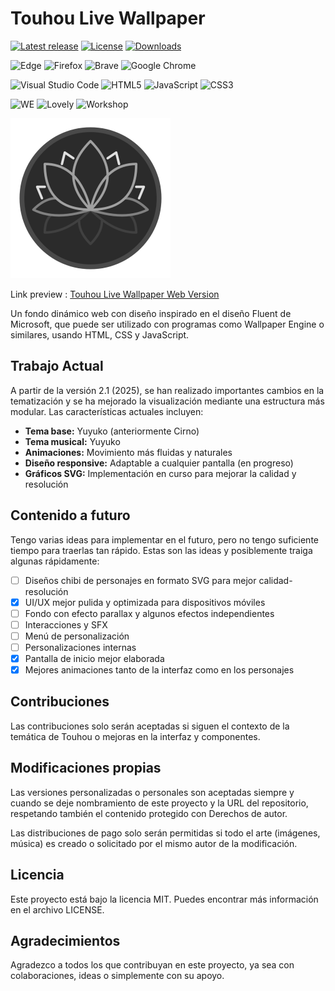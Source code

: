 # Touhou Live Wallpaper
  [![Latest release](https://img.shields.io/github/v/release/RetrogisusDEV/THLiveWallpaper?include_prereleases)](https://github.com/RetrogisusDEV/THLiveWallpaper/releases)
  [![License](https://img.shields.io/github/license/RetrogisusDEV/THLiveWallpaper)](https://www.gnu.org/licenses/gpl-3.0)
  [![Downloads](https://img.shields.io/github/downloads/RetrogisusDEV/THLiveWallpaper/total)](https://github.com/RetrogisusDEV/THLiveWallpaper/releases)

  ![Edge](https://img.shields.io/badge/Edge-0078D7?style=for-the-badge&logo=Microsoft-edge&logoColor=white)
  ![Firefox](https://img.shields.io/badge/Firefox-FF7139?style=for-the-badge&logo=Firefox-Browser&logoColor=white)
  ![Brave](https://img.shields.io/badge/Brave-FB542B?style=for-the-badge&logo=Brave&logoColor=white)
  ![Google Chrome](https://img.shields.io/badge/Google%20Chrome-4285F4?style=for-the-badge&logo=GoogleChrome&logoColor=white)

  ![Visual Studio Code](https://img.shields.io/badge/Visual%20Studio%20Code-0078d7.svg?style=for-the-badge&logo=visual-studio-code&logoColor=white)
  ![HTML5](https://img.shields.io/badge/html5-%23E34F26.svg?style=for-the-badge&logo=html5&logoColor=white)
  ![JavaScript](https://img.shields.io/badge/javascript-%23323330.svg?style=for-the-badge&logo=javascript&logoColor=%23F7DF1E)
  ![CSS3](https://img.shields.io/badge/css3-%231572B6.svg?style=for-the-badge&logo=css3&logoColor=white)

  ![WE](https://img.shields.io/badge/Wallpaper_Engine-Yes-blue) 
  ![Lovely](https://img.shields.io/badge/Lovely_Wallpaper-Yes-blue) 
  ![Workshop](https://img.shields.io/badge/Steam_Workshop-No-red)

![Touhou Live Wallpaper](icon.webp) 

Link preview : [Touhou Live Wallpaper Web Version](https://retrogisusdev.github.io/THLiveWallpaper/)

Un fondo dinámico web con diseño inspirado en el diseño Fluent de Microsoft, que puede ser utilizado con programas como Wallpaper Engine o similares, usando HTML, CSS y JavaScript.

## Trabajo Actual
A partir de la versión 2.1 (2025), se han realizado importantes cambios en la tematización y se ha mejorado la visualización mediante una estructura más modular. Las características actuales incluyen:

- **Tema base:** Yuyuko (anteriormente Cirno)
- **Tema musical:** Yuyuko
- **Animaciones:** Movimiento más fluidas y naturales
- **Diseño responsive:** Adaptable a cualquier pantalla (en progreso)
- **Gráficos SVG:** Implementación en curso para mejorar la calidad y resolución

## Contenido a futuro

Tengo varias ideas para implementar en el futuro, pero no tengo suficiente tiempo para traerlas tan rápido. Estas son las ideas y posiblemente traiga algunas rápidamente:

- [ ] Diseños chibi de personajes en formato SVG para mejor calidad-resolución
- [x] UI/UX mejor pulida y optimizada para dispositivos móviles
- [ ] Fondo con efecto parallax y algunos efectos independientes
- [ ] Interacciones y SFX
- [ ] Menú de personalización
- [ ] Personalizaciones internas
- [x] Pantalla de inicio mejor elaborada
- [x] Mejores animaciones tanto de la interfaz como en los personajes

## Contribuciones

Las contribuciones solo serán aceptadas si siguen el contexto de la temática de Touhou o mejoras en la interfaz y componentes.

## Modificaciones propias

Las versiones personalizadas o personales son aceptadas siempre y cuando se deje nombramiento de este proyecto y la URL del repositorio, respetando también el contenido protegido con Derechos de autor.

Las distribuciones de pago solo serán permitidas si todo el arte (imágenes, música) es creado o solicitado por el mismo autor de la modificación.

## Licencia

Este proyecto está bajo la licencia MIT. Puedes encontrar más información en el archivo LICENSE.

## Agradecimientos

Agradezco a todos los que contribuyan en este proyecto, ya sea con colaboraciones, ideas o simplemente con su apoyo.
